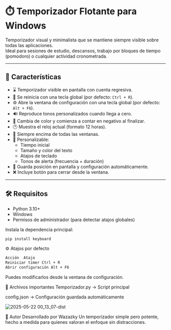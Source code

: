 # ⏱️ Temporizador Flotante para Windows

Temporizador visual y minimalista que se mantiene siempre visible sobre todas las aplicaciones.  
Ideal para sesiones de estudio, descansos, trabajo por bloques de tiempo (pomodoro) o cualquier actividad cronometrada.

---

## 🚀 Características

- ⌛ Temporizador visible en pantalla con cuenta regresiva.
- 🔁 Se reinicia con una tecla global (por defecto: `Ctrl + R`).
- ⚙️ Abre la ventana de configuración con una tecla global (por defecto: `Alt + F6`).
- 🔊 Reproduce tonos personalizados cuando llega a cero.
- 🔴 Cambia de color y comienza a contar en negativo al finalizar.
- 🕐 Muestra el reloj actual (formato 12 horas).
- 📌 Siempre encima de todas las ventanas.
- 🧩 Personalizable:
  - Tiempo inicial
  - Tamaño y color del texto
  - Atajos de teclado
  - Tonos de alerta (frecuencia + duración)
- 💾 Guarda posición en pantalla y configuración automáticamente.
- ❌ Incluye botón para cerrar desde la ventana.

---

## 🛠 Requisitos

- Python 3.10+
- Windows
- Permisos de administrador (para detectar atajos globales)

Instala la dependencia principal:

```bash
pip install keyboard
```
⚙️ Atajos por defecto
```bash
Acción	Atajo
Reiniciar timer	Ctrl + R
Abrir configuración	Alt + F6
```
Puedes modificarlos desde la ventana de configuración.

📁 Archivos importantes
Temporizador.py → Script principal

config.json → Configuración guardada automáticamente

![2025-05-22 00_13_07-dist](https://github.com/user-attachments/assets/a411a435-bdd9-4886-933f-41b0d71b4e9a)


🧠 Autor
Desarrollado por Wazazky
Un temporizador simple pero potente, hecho a medida para quienes valoran el enfoque sin distracciones.
